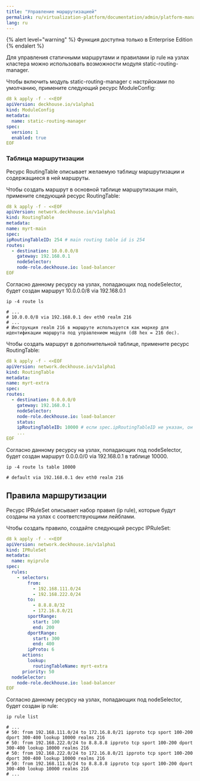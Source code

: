 ```yaml
---
title: "Управление маршрутизацией"
permalink: ru/virtualization-platform/documentation/admin/platform-management/network/routing.html
lang: ru
---
```


{% alert level="warning" %} Функция доступна только в Enterprise Edition {% endalert %}

Для управления статичными маршрутами и правилами ip rule на узлах кластера можно использовать возможности модуля static-routing-manager.

Чтобы включить модуль static-routing-manager с настрйоками по умолчанию, примените следующий ресурс ModuleConfig:

```yaml
d8 k apply -f - <<EOF
apiVersion: deckhouse.io/v1alpha1
kind: ModuleConfig
metadata:
  name: static-routing-manager
spec:
  version: 1
  enabled: true
EOF
```

### Таблица маршрутизации

Ресурс RoutingTable описывает желаемую таблицу маршрутизации и содержащиеся в ней маршруты.

Чтобы создать маршрут в основной таблице маршрутизации main, примените следующий ресурс RoutingTable:

```yaml
d8 k apply -f - <<EOF
apiVersion: network.deckhouse.io/v1alpha1
kind: RoutingTable
metadata:
name: myrt-main
spec:
ipRoutingTableID: 254 # main routing table id is 254
routes:
  - destination: 10.0.0.0/8
    gateway: 192.168.0.1
    nodeSelector:
    node-role.deckhouse.io: load-balancer
EOF
```

Согласно данному ресурсу на узлах, попадающих под nodeSelector, будет создан маршрут 10.0.0.0/8 via 192.168.0.1

```shell
ip -4 route ls

# ...
# 10.0.0.0/8 via 192.168.0.1 dev eth0 realm 216
# ...
# Инструкция realm 216 в маршруте используется как маркер для идентификации маршрута под управлением модуля (d8 hex = 216 dec).
```

Чтобы создать маршрут в дополнительной таблице, примените ресурс RoutingTable:

```yaml
d8 k apply -f - <<EOF
apiVersion: network.deckhouse.io/v1alpha1
kind: RoutingTable
metadata:
name: myrt-extra
spec:
routes:
  - destination: 0.0.0.0/0
    gateway: 192.168.0.1
    nodeSelector:
    node-role.deckhouse.io: load-balancer
    status:
    ipRoutingTableID: 10000 # если spec.ipRoutingTableID не указан, он будет сгенерирован автоматически и размещён в status
    ...
EOF
```

Согласно данному ресурсу на узлах, попадающих под nodeSelector, будет создан маршрут 0.0.0.0/0 via 192.168.0.1 в таблице 10000.

```shell
ip -4 route ls table 10000

# default via 192.168.0.1 dev eth0 realm 216
```

## Правила маршрутизации

Ресурс IPRuleSet описывает набор правил (ip rule), которые будут созданы на узлах с соответствующими лейблами.

Чтобы создать правило, создайте следующий ресурс IPRuleSet:

```yaml
d8 k apply -f - <<EOF
apiVersion: network.deckhouse.io/v1alpha1
kind: IPRuleSet
metadata:
  name: myiprule
spec:
  rules:
    - selectors:
        from:
          - 192.168.111.0/24
          - 192.168.222.0/24
        to:
          - 8.8.8.8/32
          - 172.16.8.0/21
        sportRange:
          start: 100
          end: 200
        dportRange:
          start: 300
          end: 400
        ipProto: 6
      actions:
        lookup:
          routingTableName: myrt-extra
      priority: 50
  nodeSelector:
    node-role.deckhouse.io: load-balancer
EOF
```

Согласно данному ресурсу на узлах, попадающих под nodeSelector, будет создан ip rule:

```shell
ip rule list

# ...
# 50: from 192.168.111.0/24 to 172.16.8.0/21 ipproto tcp sport 100-200 dport 300-400 lookup 10000 realms 216
# 50: from 192.168.222.0/24 to 8.8.8.8 ipproto tcp sport 100-200 dport 300-400 lookup 10000 realms 216
# 50: from 192.168.222.0/24 to 172.16.8.0/21 ipproto tcp sport 100-200 dport 300-400 lookup 10000 realms 216
# 50: from 192.168.111.0/24 to 8.8.8.8 ipproto tcp sport 100-200 dport 300-400 lookup 10000 realms 216
# ...
```
